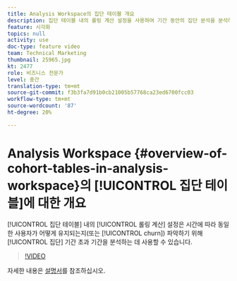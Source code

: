 ```yaml
---
title: Analysis Workspace의 집단 테이블 개요
description: 집단 테이블 내의 롤링 계산 설정을 사용하여 기간 동안의 집단 분석을 분석하여 일정 기간 동안 동일한 사용자가 유지되거나 이탈되는 방식을 이해할 수 있습니다.
feature: 시각화
topics: null
activity: use
doc-type: feature video
team: Technical Marketing
thumbnail: 25965.jpg
kt: 2477
role: 비즈니스 전문가
level: 중간
translation-type: tm+mt
source-git-commit: f3b3fa7d91b0cb21005b57768ca23ed6700fcc03
workflow-type: tm+mt
source-wordcount: '87'
ht-degree: 20%

---
```



# Analysis Workspace {#overview-of-cohort-tables-in-analysis-workspace}의 [!UICONTROL 집단 테이블]에 대한 개요

[!UICONTROL 집단 테이블] 내의 [!UICONTROL 롤링 계산] 설정은 시간에 따라 동일한 사용자가 어떻게 유지되는지(또는 [!UICONTROL churn]) 파악하기 위해 [!UICONTROL 집단] 기간 초과 기간을 분석하는 데 사용할 수 있습니다.

>[!VIDEO](https://video.tv.adobe.com/v/25965/?quality=12)

자세한 내용은 [설명서](https://marketing.adobe.com/resources/help/ko_KR/analytics/analysis-workspace/cohort_analysis.html)를 참조하십시오.
